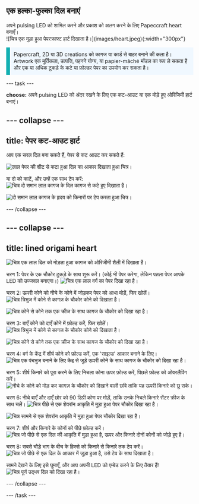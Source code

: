 ## एक हल्का-फुल्का दिल बनाएं

<div style="display: flex; flex-wrap: wrap">
<div style="flex-basis: 200px; flex-grow: 1; margin-right: 15px;">
अपने pulsing LED को शामिल करने और प्रकाश को अलग करने के लिए Papeccraft heart बनाएँ। 
</div>
<div>
![चित्र एक मुड़ा हुआ पेपरक्राफ्ट हार्ट दिखाता है।](images/heart.jpeg){:width="300px"}
</div>
</div>

<p style="border-left: solid; border-width:10px; border-color: #0faeb0; background-color: aliceblue; padding: 10px;">
<span style="color: #0feb0">Papercraft</span>, 2D या 3D creations को कागज या कार्ड से बाहर बनाने की कला है। Artwork एक मूर्तिकला, उत्पत्ति, पहनने योग्य, या papier-mâché मॉडल का रूप ले सकता है और एक या अधिक टुकड़े के कटे या फ़ोल्डर पेपर का उपयोग कर सकता है।</p>

--- task ---

**choose:** अपने pulsing LED को अंदर रखने के लिए एक कट-आउट या एक मोड़े हुए ओरिजिमी हार्ट बनाएं।

--- collapse ---
---
title: पेपर कट-आउट हार्ट
---

आप एक सरल दिल बना सकते हैं, पेपर से कट आउट कर सकते हैं:

![लाल पेपर की शीट से कटा हुआ दिल का आकार दिखाता हुआ चित्र।](images/heart-cutout.png)

या दो को काटें, और उन्हें एक साथ टेप करें: ![चित्र दो समान लाल कागज के दिल कागज से कटे हुए दिखाता है।](images/heart-cutout2.png)

![दो समान लाल कागज के हृदय को किनारों पर टेप करता हुआ चित्र।](images/heart-cutout3.png)


--- /collapse ---


--- collapse ---
---
title: lined origami heart
---

![चित्र एक लाल दिल को मोड़ता हुआ कागज को ओरिजीमी शैली में दिखाता है।](images/heart.png)

चरण 1: पेपर के एक चौकोर टुकड़े के साथ शुरू करें। (कोई भी पेपर करेगा, लेकिन पतला पेपर आपके LED को उज्जवल बनाएगा।) ![चित्र एक लाल वर्ग का पेपर दिखा रहा है।](images/heart1.png)


चरण 2: ऊपरी कोने को नीचे के कोने में जोड़कर पेपर को आधा मोड़ें, फिर खोलें। ![चित्र त्रिभुज में कोने से कागज़ के चौकोर कोने को दिखाता है।](images/heart2.png)

![चित्र कोने से कोने तक एक क्रीज के साथ कागज के चौकोर को दिखा रहा है।](images/heart3.png)


चरण 3: बाएँ कोने को दाएँ कोने में फ़ोल्ड करें, फिर खोलें। ![चित्र त्रिभुज में कोने से कागज़ के चौकोर कोने को दिखाता है।](images/heart4.png)

![चित्र कोने से कोने तक एक क्रीज के साथ कागज के चौकोर को दिखा रहा है।](images/heart5.png)


चरण 4: वर्ग के केंद्र में शीर्ष कोने को फ़ोल्ड करें, एक 'साइल्ड' आकार बनाने के लिए। ![चित्र एक पंचभुज बनाने के लिए केंद्र से जुड़े ऊपरी कोने के साथ कागज के चौकोर को दिखा रहा है।](images/heart6.png)


चरण 5: शीर्ष किनारे को पूरा करने के लिए निचला कोना ऊपर फ़ोल्ड करें, पिछले फ़ोल्ड को ओवरलैपिंग करें। ![नीचे के कोने को मोड़ कर कागज़ के चौकोर को दिखाने वाली छवि ताकि यह ऊपरी किनारे को छू सके।](images/heart7.png)

चरण 6: नीचे बाएँ और दाएँ छोर को 90 डिग्री कोण पर मोड़ें, ताकि उनके निचले किनारे सेंटर क्रीज के साथ चलें। ![चित्र पीछे से एक शेवरॉन आकृति में मुड़ा हुआ पेपर चौकोर दिखा रहा है।](images/heart8.png)

![चित्र सामने से एक शेवरॉन आकृति में मुड़ा हुआ पेपर चौकोर दिखा रहा है।](images/heart9.png)


चरण 7: शीर्ष और किनारे के कोनों को पीछे फ़ोल्ड करें। ![चित्र जो पीछे से एक दिल की आकृति में मुड़ा हुआ है, ऊपर और किनारे दोनों कोनों को जोड़े हुए है।](images/heart10.png)

चरण 8: सबसे चौड़े भाग के बीच के हिस्से को किनारे से किनारे तक टेप करें। ![चित्र जो पीछे से एक दिल के आकार में जुड़ा हुआ है, उसे टेप के साथ दिखाता है।](images/heart11.png)

सामने देखने के लिए इसे घुमाएँ, और आप अपनी LED को एम्बेड करने के लिए तैयार हैं! ![चित्र पूर्ण उद्भव दिल को दिखा रहा है।](images/heart.png)


--- /collapse ---

--- /task ---


